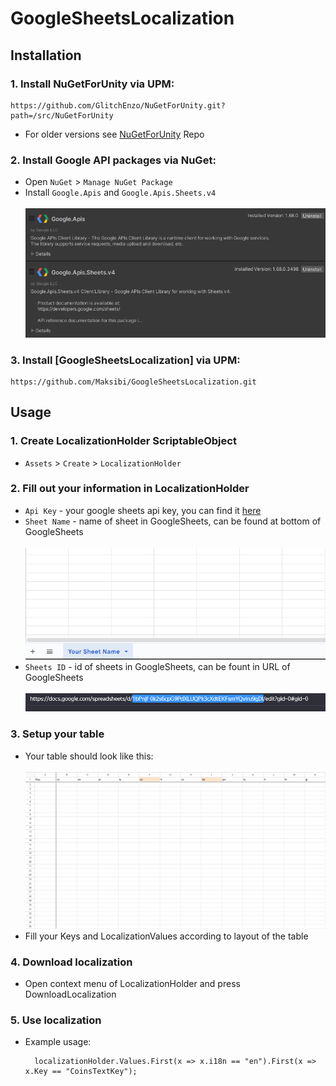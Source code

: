 # GoogleSheetsLocalization

## Installation
### 1. Install NuGetForUnity via UPM:
    https://github.com/GlitchEnzo/NuGetForUnity.git?path=/src/NuGetForUnity
  - For older versions see [NuGetForUnity](https://github.com/GlitchEnzo/NuGetForUnity) Repo
### 2. Install Google API packages via NuGet:
  - Open `NuGet` > `Manage NuGet Package`
  - Install `Google.Apis` and `Google.Apis.Sheets.v4`
  <br><br>
  ![GoogleApi](Images~/GoogleApi.png)
### 3. Install [GoogleSheetsLocalization] via UPM:
    https://github.com/Maksibi/GoogleSheetsLocalization.git
## Usage
### 1. Create LocalizationHolder ScriptableObject
  - `Assets` > `Create` > `LocalizationHolder`
### 2. Fill out your information in LocalizationHolder
  - `Api Key` - your google sheets api key, you can find it [here](https://console.cloud.google.com/)
  - `Sheet Name` - name of sheet in GoogleSheets, can be found at bottom of GoogleSheets
  <br><br>
  ![SheetName](Images~/SheetName.png)
  - `Sheets ID` - id of sheets in GoogleSheets, can be fount in URL of GoogleSheets
  <br><br>
  ![SheetId](Images~/SheetId.png)
### 3. Setup your table
  - Your table should look like this:
  <br><br>
  ![SheetLayout](Images~/SheetLayout.png)
  - Fill your Keys and LocalizationValues according to layout of the table
### 4. Download localization
  - Open context menu of LocalizationHolder and press DownloadLocalization
### 5. Use localization
  - Example usage:
    ```
      localizationHolder.Values.First(x => x.i18n == "en").First(x => x.Key == "CoinsTextKey");
    ```
